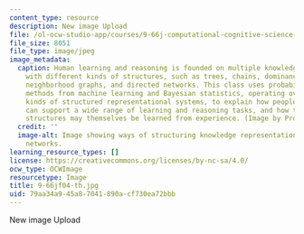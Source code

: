 ```yaml
---
content_type: resource
description: New image Upload
file: /ol-ocw-studio-app/courses/9-66j-computational-cognitive-science-fall-2004/79aa34a945a87041890acf730ea72bbb_9-66jf04-th.jpg
file_size: 8051
file_type: image/jpeg
image_metadata:
  caption: Human learning and reasoning is founded on multiple knowledge representations
    with different kinds of structures, such as trees, chains, dominance hierarchies,
    neighborhood graphs, and directed networks. This class uses probabilistic inference
    methods from machine learning and Bayesian statistics, operating over different
    kinds of structured representational systems, to explain how people's domain knowledge
    can support a wide range of learning and reasoning tasks, and how these knowledge
    structures may themselves be learned from experience. (Image by Prof. Joshua Tenenbaum.)
  credit: ''
  image-alt: Image showing ways of structuring knowledge representations using directed
    networks.
learning_resource_types: []
license: https://creativecommons.org/licenses/by-nc-sa/4.0/
ocw_type: OCWImage
resourcetype: Image
title: 9-66jf04-th.jpg
uid: 79aa34a9-45a8-7041-890a-cf730ea72bbb
---
```

New image Upload